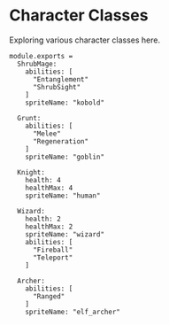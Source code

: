 Character Classes
=================

Exploring various character classes here.

    module.exports =
      ShrubMage:
        abilities: [
          "Entanglement"
          "ShrubSight"
        ]
        spriteName: "kobold"

      Grunt:
        abilities: [
          "Melee"
          "Regeneration"
        ]
        spriteName: "goblin"

      Knight:
        health: 4
        healthMax: 4
        spriteName: "human"

      Wizard:
        health: 2
        healthMax: 2
        spriteName: "wizard"
        abilities: [
          "Fireball"
          "Teleport"
        ]

      Archer:
        abilities: [
          "Ranged"
        ]
        spriteName: "elf_archer"
